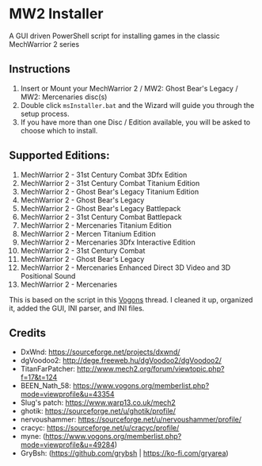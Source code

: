 # MW2 Installer
A GUI driven PowerShell script for installing games in the classic MechWarrior 2 series

## Instructions

1. Insert or Mount your MechWarrior 2 / MW2: Ghost Bear's Legacy / MW2: Mercenaries disc(s)
1. Double click `msInstaller.bat` and the Wizard will guide you through the setup process.
1. If you have more than one Disc / Edition available, you will be asked to choose which to install.

## Supported Editions:

1. MechWarrior 2 - 31st Century Combat 3Dfx Edition
1. MechWarrior 2 - 31st Century Combat Titanium Edition
1. MechWarrior 2 - Ghost Bear's Legacy Titanium Edition
1. MechWarrior 2 - Ghost Bear's Legacy
1. MechWarrior 2 - Ghost Bear's Legacy Battlepack
1. MechWarrior 2 - 31st Century Combat Battlepack
1. MechWarrior 2 - Mercenaries Titanium Edition
1. MechWarrior 2 - Mercen Titanium Edition
1. MechWarrior 2 - Mercenaries 3Dfx Interactive Edition
1. MechWarrior 2 - 31st Century Combat
1. MechWarrior 2 - Ghost Bear's Legacy
1. MechWarrior 2 - Mercenaries Enhanced Direct 3D Video and 3D Positional Sound
1. MechWarrior 2 - Mercenaries

This is based on the script in this [Vogons](https://www.vogons.org/viewtopic.php?p=1349628#p1349628) thread. 
I cleaned it up, organized it, added the GUI, INI parser, and INI files.

## Credits

- DxWnd: https://sourceforge.net/projects/dxwnd/
- dgVoodoo2: http://dege.freeweb.hu/dgVoodoo2/dgVoodoo2/
- TitanFarPatcher: http://www.mech2.org/forum/viewtopic.php?f=17&t=124
- BEEN_Nath_58: https://www.vogons.org/memberlist.php?mode=viewprofile&u=43354
- Slug's patch: https://www.warp13.co.uk/mech2
- ghotik: https://sourceforge.net/u/ghotik/profile/
- nervoushammer: https://sourceforge.net/u/nervoushammer/profile/
- cracyc: https://sourceforge.net/u/cracyc/profile/
- myne: (https://www.vogons.org/memberlist.php?mode=viewprofile&u=49284)
- GryBsh: (https://github.com/grybsh | https://ko-fi.com/gryarea)
